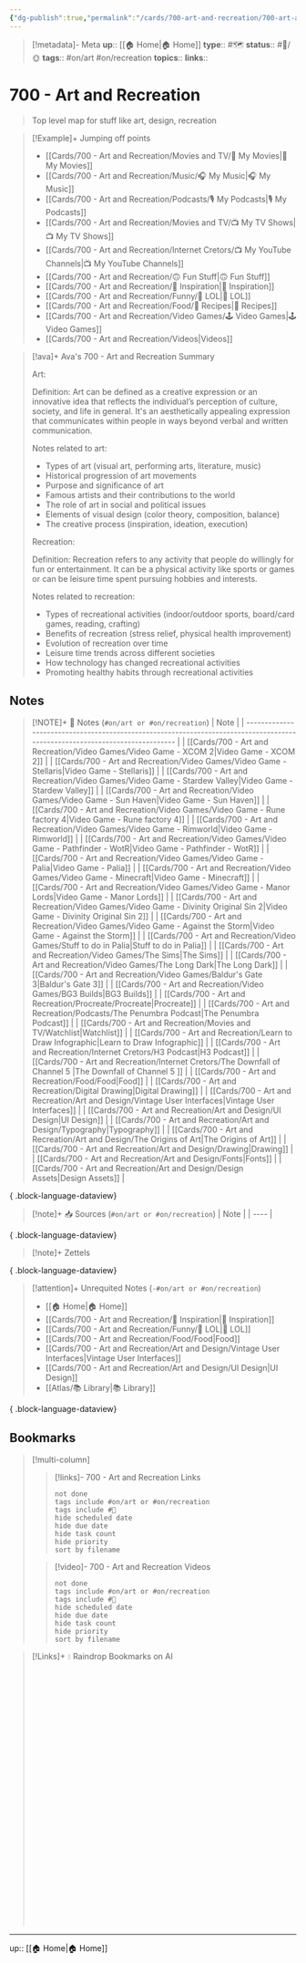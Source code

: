 ```yaml
---
{"dg-publish":true,"permalink":"/cards/700-art-and-recreation/700-art-and-recreation/","title":"700 - Art and Recreation"}
---
```


> [!metadata]- Meta
> **up**:: [[🏠 Home\|🏠 Home]]
> **type**:: #🗺️ 
> **status**:: #📝/🌞
> **tags**::  #on/art #on/recreation
> **topics**:: 
> **links**::


# 700 - Art and Recreation

> Top level map for stuff like art, design, recreation

> [!Example]+ Jumping off points
> - [[Cards/700 - Art and Recreation/Movies and TV/🍿 My Movies\|🍿 My Movies]]
> - [[Cards/700 - Art and Recreation/Music/🎧 My Music\|🎧 My Music]]
> - [[Cards/700 - Art and Recreation/Podcasts/🎙 My Podcasts\|🎙 My Podcasts]]
> - [[Cards/700 - Art and Recreation/Movies and TV/📺 My TV Shows\|📺 My TV Shows]]
> - [[Cards/700 - Art and Recreation/Internet Cretors/📺 My YouTube Channels\|📺 My YouTube Channels]]
> - [[Cards/700 - Art and Recreation/🙃 Fun Stuff\|🙃 Fun Stuff]]
> - [[Cards/700 - Art and Recreation/🎨 Inspiration\|🎨 Inspiration]]
> - [[Cards/700 - Art and Recreation/Funny/🤣 LOL\|🤣 LOL]]
> - [[Cards/700 - Art and Recreation/Food/🍱 Recipes\|🍱 Recipes]]
> - [[Cards/700 - Art and Recreation/Video Games/🕹 Video Games\|🕹 Video Games]]
> - [[Cards/700 - Art and Recreation/Videos\|Videos]]


> [!ava]+ Ava's 700 - Art and Recreation Summary
> 
> Art: 
> 
> Definition: Art can be defined as a creative expression or an innovative idea that reflects the individual’s perception of culture, society, and life in general. It's an aesthetically appealing expression that communicates within people in ways beyond verbal and written communication.
> 
> Notes related to art:
> - Types of art (visual art, performing arts, literature, music)
> - Historical progression of art movements 
> - Purpose and significance of art 
> - Famous artists and their contributions to the world 
> - The role of art in social and political issues 
> - Elements of visual design (color theory, composition, balance)
> - The creative process (inspiration, ideation, execution) 
> 
> Recreation:
> 
> Definition: Recreation refers to any activity that people do willingly for fun or entertainment. It can be a physical activity like sports or games or can be leisure time spent pursuing hobbies and interests.
> 
> Notes related to recreation:
> - Types of recreational activities (indoor/outdoor sports, board/card games, reading, crafting) 
> - Benefits of recreation (stress relief, physical health improvement) 
> - Evolution of recreation over time
> - Leisure time trends across different societies 
> - How technology has changed recreational activities
> - Promoting healthy habits through recreational activities

## Notes
> [!NOTE]+ 📝 Notes (`#on/art or #on/recreation`)
>  | Note                                                                                                                         |
> | ---------------------------------------------------------------------------------------------------------------------------- |
> | [[Cards/700 - Art and Recreation/Video Games/Video Game - XCOM 2\|Video Game - XCOM 2]]                                   |
> | [[Cards/700 - Art and Recreation/Video Games/Video Game - Stellaris\|Video Game - Stellaris]]                             |
> | [[Cards/700 - Art and Recreation/Video Games/Video Game - Stardew Valley\|Video Game - Stardew Valley]]                   |
> | [[Cards/700 - Art and Recreation/Video Games/Video Game - Sun Haven\|Video Game - Sun Haven]]                             |
> | [[Cards/700 - Art and Recreation/Video Games/Video Game - Rune factory 4\|Video Game - Rune factory 4]]                   |
> | [[Cards/700 - Art and Recreation/Video Games/Video Game - Rimworld\|Video Game - Rimworld]]                               |
> | [[Cards/700 - Art and Recreation/Video Games/Video Game - Pathfinder - WotR\|Video Game - Pathfinder - WotR]]             |
> | [[Cards/700 - Art and Recreation/Video Games/Video Game - Palia\|Video Game - Palia]]                                     |
> | [[Cards/700 - Art and Recreation/Video Games/Video Game - Minecraft\|Video Game - Minecraft]]                             |
> | [[Cards/700 - Art and Recreation/Video Games/Video Game - Manor Lords\|Video Game - Manor Lords]]                         |
> | [[Cards/700 - Art and Recreation/Video Games/Video Game - Divinity Original Sin 2\|Video Game - Divinity Original Sin 2]] |
> | [[Cards/700 - Art and Recreation/Video Games/Video Game - Against the Storm\|Video Game - Against the Storm]]             |
> | [[Cards/700 - Art and Recreation/Video Games/Stuff to do in Palia\|Stuff to do in Palia]]                                 |
> | [[Cards/700 - Art and Recreation/Video Games/The Sims\|The Sims]]                                                         |
> | [[Cards/700 - Art and Recreation/Video Games/The Long Dark\|The Long Dark]]                                               |
> | [[Cards/700 - Art and Recreation/Video Games/Baldur's Gate 3\|Baldur's Gate 3]]                                           |
> | [[Cards/700 - Art and Recreation/Video Games/BG3 Builds\|BG3 Builds]]                                                     |
> | [[Cards/700 - Art and Recreation/Procreate/Procreate\|Procreate]]                                                         |
> | [[Cards/700 - Art and Recreation/Podcasts/The Penumbra Podcast\|The Penumbra Podcast]]                                    |
> | [[Cards/700 - Art and Recreation/Movies and TV/Watchlist\|Watchlist]]                                                     |
> | [[Cards/700 - Art and Recreation/Learn to Draw Infographic\|Learn to Draw Infographic]]                                   |
> | [[Cards/700 - Art and Recreation/Internet Cretors/H3 Podcast\|H3 Podcast]]                                                |
> | [[Cards/700 - Art and Recreation/Internet Cretors/The Downfall of Channel 5 \|The Downfall of Channel 5 ]]                |
> | [[Cards/700 - Art and Recreation/Food/Food\|Food]]                                                                        |
> | [[Cards/700 - Art and Recreation/Digital Drawing\|Digital Drawing]]                                                       |
> | [[Cards/700 - Art and Recreation/Art and Design/Vintage User Interfaces\|Vintage User Interfaces]]                        |
> | [[Cards/700 - Art and Recreation/Art and Design/UI Design\|UI Design]]                                                    |
> | [[Cards/700 - Art and Recreation/Art and Design/Typography\|Typography]]                                                  |
> | [[Cards/700 - Art and Recreation/Art and Design/The Origins of Art\|The Origins of Art]]                                  |
> | [[Cards/700 - Art and Recreation/Art and Design/Drawing\|Drawing]]                                                        |
> | [[Cards/700 - Art and Recreation/Art and Design/Fonts\|Fonts]]                                                            |
> | [[Cards/700 - Art and Recreation/Art and Design/Design Assets\|Design Assets]]                                            |
> 
{ .block-language-dataview}

> [!note]+ 📥 Sources (`#on/art or #on/recreation`)
>  | Note |
> | ---- |
> 
{ .block-language-dataview}

> [!note]+ Zettels
>  
{ .block-language-dataview}

> [!attention]+ Unrequited Notes (`-#on/art or #on/recreation`)
>  - [[🏠 Home\|🏠 Home]]
> - [[Cards/700 - Art and Recreation/🎨 Inspiration\|🎨 Inspiration]]
> - [[Cards/700 - Art and Recreation/Funny/🤣 LOL\|🤣 LOL]]
> - [[Cards/700 - Art and Recreation/Food/Food\|Food]]
> - [[Cards/700 - Art and Recreation/Art and Design/Vintage User Interfaces\|Vintage User Interfaces]]
> - [[Cards/700 - Art and Recreation/Art and Design/UI Design\|UI Design]]
> - [[Atlas/📚 Library\|📚 Library]]
> 
{ .block-language-dataview}

## Bookmarks

> [!multi-column]
> > [!links]- 700 - Art and Recreation Links
> > ```tasks
> > not done
> > tags include #on/art or #on/recreation
> > tags include #🔗 
> > hide scheduled date
> > hide due date
> > hide task count
> > hide priority
> > sort by filename
> > ```
> 
> > [!video]- 700 - Art and Recreation Videos
> > ```tasks
> > not done
> > tags include #on/art or #on/recreation
> > tags include #🎥 
> > hide scheduled date
> > hide due date
> > hide task count
> > hide priority
> > sort by filename
> > ```


> [!Links]+ 💧 Raindrop Bookmarks on AI
> <iframe style="border: 0; width: 100%; height: 450px;" allowfullscreen frameborder="0" src=""></iframe>

---
up:: [[🏠 Home\|🏠 Home]]

